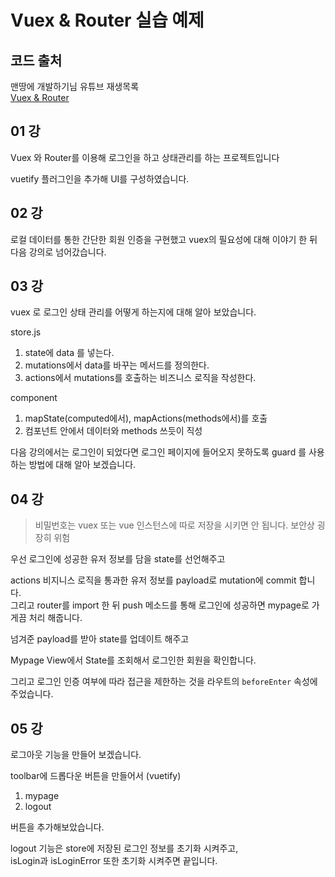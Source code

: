 # Vuex & Router 실습 예제

## 코드 출처

맨땅에 개발하기님 유튜브 재생목록  
[Vuex & Router](https://www.youtube.com/watch?v=TSyS3hMaDfA&list=PLZzSdj89sCN2BNq2ugCT634Cazda_Ytl-)

## 01 강

Vuex 와 Router를 이용해 로그인을 하고 상태관리를 하는 프로젝트입니다

vuetify 플러그인을 추가해 UI를 구성하였습니다.

## 02 강

로컬 데이터를 통한 간단한 회원 인증을 구현했고 vuex의 필요성에 대해 이야기 한 뒤 다음 강의로 넘어갔습니다.

## 03 강

vuex 로 로그인 상태 관리를 어떻게 하는지에 대해 알아 보았습니다.

store.js

1. state에 data 를 넣는다.
2. mutations에서 data를 바꾸는 메서드를 정의한다.
3. actions에서 mutations를 호출하는 비즈니스 로직을 작성한다.

component

1. mapState(computed에서), mapActions(methods에서)를 호출
2. 컴포넌트 안에서 데이터와 methods 쓰듯이 직성

다음 강의에서는 로그인이 되었다면 로그인 페이지에 들어오지 못하도록 guard 를 사용하는 방법에 대해 알아 보겠습니다.

## 04 강

> 비밀번호는 vuex 또는 vue 인스턴스에 따로 저장을 시키면 안 됩니다. 보안상 굉장히 위험

우선 로그인에 성공한 유저 정보를 담을 state를 선언해주고

actions 비지니스 로직을 통과한 유저 정보를 payload로 mutation에 commit 합니다.  
그리고 router를 import 한 뒤 push 메소드를 통해 로그인에 성공하면 mypage로 가게끔 처리 해줍니다.

넘겨준 payload를 받아 state를 업데이트 해주고

Mypage View에서 State를 조회해서 로그인한 회원을 확인합니다.

그리고 로그인 인증 여부에 따라 접근을 제한하는 것을 라우트의 `beforeEnter` 속성에 주었습니다.

## 05 강

로그아웃 기능을 만들어 보겠습니다.

toolbar에 드롭다운 버튼을 만들어서 (vuetify)

1. mypage
2. logout

버튼을 추가해보았습니다.

logout 기능은 store에 저장된 로그인 정보를 초기화 시켜주고,  
isLogin과 isLoginError 또한 초기화 시켜주면 끝입니다.

